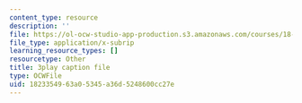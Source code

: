 ```yaml
---
content_type: resource
description: ''
file: https://ol-ocw-studio-app-production.s3.amazonaws.com/courses/18-06sc-linear-algebra-fall-2011/1823354963a05345a36d5248600cc27e_lpnY5QVjU5w.vtt
file_type: application/x-subrip
learning_resource_types: []
resourcetype: Other
title: 3play caption file
type: OCWFile
uid: 18233549-63a0-5345-a36d-5248600cc27e
---
```

